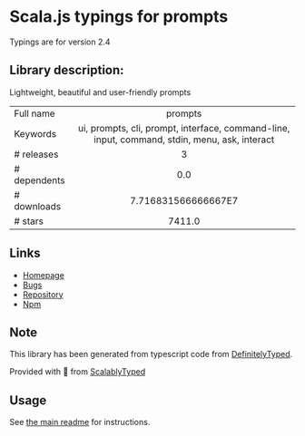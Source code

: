 
# Scala.js typings for prompts

Typings are for version 2.4

## Library description:
Lightweight, beautiful and user-friendly prompts

|                    |                 |
| ------------------ | :-------------: |
| Full name          | prompts |
| Keywords           | ui, prompts, cli, prompt, interface, command-line, input, command, stdin, menu, ask, interact |
| # releases         | 3 |
| # dependents       | 0.0 |
| # downloads        | 7.716831566666667E7 |
| # stars            | 7411.0 |

## Links
- [Homepage](https://github.com/terkelg/prompts#readme)
- [Bugs](https://github.com/terkelg/prompts/issues)
- [Repository](https://github.com/terkelg/prompts)
- [Npm](https://www.npmjs.com/package/prompts)
    


## Note
This library has been generated from typescript code from [DefinitelyTyped](https://definitelytyped.org).

Provided with :purple_heart: from [ScalablyTyped](https://github.com/oyvindberg/ScalablyTyped)

## Usage
See [the main readme](../../readme.md) for instructions.


